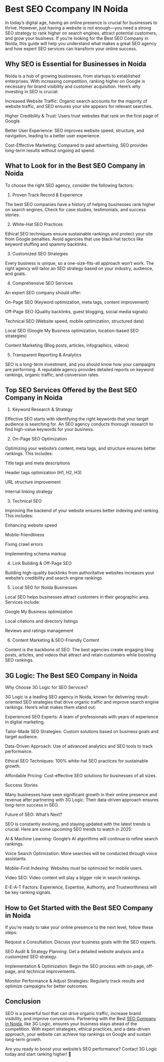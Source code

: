 # Best SEO Ccompany IN Noida
In today’s digital age, having an online presence is crucial for businesses to thrive. However, just having a website is not enough—you need a strong SEO strategy to rank higher on search engines, attract potential customers, and grow your business. If you’re looking for the Best SEO Company in Noida, this guide will help you understand what makes a great SEO agency and how expert SEO services can transform your online success.

## Why SEO is Essential for Businesses in Noida

Noida is a hub of growing businesses, from startups to established enterprises. With increasing competition, ranking higher on Google is necessary for brand visibility and customer acquisition. Here’s why investing in SEO is crucial:

Increased Website Traffic: Organic search accounts for the majority of website traffic, and SEO ensures your site appears for relevant searches.

Higher Credibility & Trust: Users trust websites that rank on the first page of Google.

Better User Experience: SEO improves website speed, structure, and navigation, leading to a better user experience.

Cost-Effective Marketing: Compared to paid advertising, SEO provides long-term results without ongoing ad spend.

## What to Look for in the Best SEO Company in Noida

To choose the right SEO agency, consider the following factors:

1. Proven Track Record & Experience

The best SEO companies have a history of helping businesses rank higher on search engines. Check for case studies, testimonials, and success stories.

2. White-Hat SEO Practices

Ethical SEO techniques ensure sustainable rankings and protect your site from Google penalties. Avoid agencies that use black-hat tactics like keyword stuffing and spammy backlinks.

3. Customized SEO Strategies

Every business is unique, so a one-size-fits-all approach won’t work. The right agency will tailor an SEO strategy based on your industry, audience, and goals.

4. Comprehensive SEO Services

An expert SEO company should offer:

On-Page SEO (Keyword optimization, meta tags, content improvement)

Off-Page SEO (Quality backlinks, guest blogging, social media signals)

Technical SEO (Website speed, mobile optimization, structured data)

Local SEO (Google My Business optimization, location-based SEO strategies)

Content Marketing (Blog posts, articles, infographics, videos)

5. Transparent Reporting & Analytics

SEO is a long-term investment, and you should know how your campaigns are performing. A reputable agency provides detailed reports on keyword rankings, organic traffic, and conversion rates.

## Top SEO Services Offered by the Best SEO Company in Noida

1. Keyword Research & Strategy

Effective SEO starts with identifying the right keywords that your target audience is searching for. An SEO agency conducts thorough research to find high-value keywords for your business.

2. On-Page SEO Optimization

Optimizing your website’s content, meta tags, and structure ensures better rankings. This includes:

Title tags and meta descriptions

Header tags optimization (H1, H2, H3)

URL structure improvement

Internal linking strategy

3. Technical SEO

Improving the backend of your website ensures better indexing and ranking. This includes:

Enhancing website speed

Mobile-friendliness

Fixing crawl errors

Implementing schema markup

4. Link Building & Off-Page SEO

Building high-quality backlinks from authoritative websites increases your website’s credibility and search engine rankings.

5. Local SEO for Noida Businesses

Local SEO helps businesses attract customers in their geographic area. Services include:

Google My Business optimization

Local citations and directory listings

Reviews and ratings management

6. Content Marketing & SEO-Friendly Content

Content is the backbone of SEO. The best agencies create engaging blog posts, articles, and videos that attract and retain customers while boosting SEO rankings.

## 3G Logic: The Best SEO Company in Noida

Why Choose 3G Logic for SEO Services?

3G Logic is a leading SEO agency in Noida, known for delivering result-oriented SEO strategies that drive organic traffic and improve search engine rankings. Here’s what makes them stand out:

Experienced SEO Experts: A team of professionals with years of experience in digital marketing.

Tailor-Made SEO Strategies: Custom solutions based on business goals and target audience.

Data-Driven Approach: Use of advanced analytics and SEO tools to track performance.

Ethical SEO Techniques: 100% white-hat SEO practices for sustainable growth.

Affordable Pricing: Cost-effective SEO solutions for businesses of all sizes.

Success Stories

Many businesses have seen significant growth in their online presence and revenue after partnering with 3G Logic. Their data-driven approach ensures long-term success in SEO.

Future of SEO: What’s Next?

SEO is constantly evolving, and staying updated with the latest trends is crucial. Here are some upcoming SEO trends to watch in 2025:

AI & Machine Learning: Google’s AI algorithms will continue to refine search rankings.

Voice Search Optimization: More searches will be conducted through voice assistants.

Mobile-First Indexing: Websites must be optimized for mobile users.

Video SEO: Video content will play a bigger role in search rankings.

E-E-A-T Factors: Experience, Expertise, Authority, and Trustworthiness will be key ranking signals.

## How to Get Started with the Best SEO Company in Noida

If you’re ready to take your online presence to the next level, follow these steps:

Request a Consultation: Discuss your business goals with the SEO experts.

SEO Audit & Strategy Planning: Get a detailed website analysis and a customized SEO strategy.

Implementation & Optimization: Begin the SEO process with on-page, off-page, and technical improvements.

Monitor Performance & Adjust Strategies: Regularly track results and optimize campaigns for better outcomes.

## Conclusion

SEO is a powerful tool that can drive organic traffic, increase brand visibility, and improve conversions. Partnering with the Best [SEO Company in Noida](https://threeglogic.com/seo-company-in-noida.php), like 3G Logic, ensures your business stays ahead of the competition. With expert strategies, ethical practices, and a data-driven approach, your website can achieve top rankings on Google and sustain long-term growth.

Are you ready to boost your website’s SEO performance? Contact 3G Logic today and start ranking higher! 🚀
